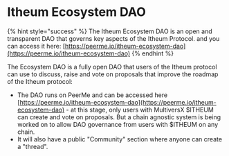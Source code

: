 # Itheum Ecosystem DAO

{% hint style="success" %}
The Itheum Ecosystem DAO is an open and transparent DAO that governs key aspects of the Itheum Protocol. and you can access it here: [https://peerme.io/itheum-ecosystem-dao](https://peerme.io/itheum-ecosystem-dao)
{% endhint %}

The Ecosystem DAO is a fully open DAO that users of the Itheum protocol can use to discuss, raise and vote on proposals that improve the roadmap of the Itheum protocol:

* The DAO runs on PeerMe and can be accessed here [https://peerme.io/itheum-ecosystem-dao](https://peerme.io/itheum-ecosystem-dao) - at this stage, only users with MultiversX $ITHEUM can create and vote on proposals. But a chain agnostic system is being worked on to allow DAO governance from users with $ITHEUM on any chain.
* It will also have a public "Community" section where anyone can create a "thread".&#x20;
